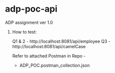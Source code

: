 # adp-poc-api

ADP assignment ver 1.0

1. How to test:

    Q1 & 2 - http://localhost:8081/api/employee
    Q3 -  http://localhost:8081/api/camelCase
    
    
    
    Refer to attached Postman in Repo - <link>
    - ADP_POC.postman_collection.json
    
